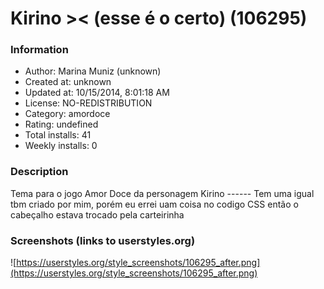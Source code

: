 # Kirino >< (esse é o certo) (106295)

### Information
- Author: Marina Muniz (unknown)
- Created at: unknown
- Updated at: 10/15/2014, 8:01:18 AM
- License: NO-REDISTRIBUTION
- Category: amordoce
- Rating: undefined
- Total installs: 41
- Weekly installs: 0


### Description
Tema para o jogo Amor Doce da personagem Kirino ------ Tem uma igual tbm criado por mim, porém eu errei uam coisa no codigo CSS então o cabeçalho estava trocado pela carteirinha


### Screenshots (links to userstyles.org)
![https://userstyles.org/style_screenshots/106295_after.png](https://userstyles.org/style_screenshots/106295_after.png)


